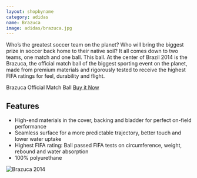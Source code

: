 ```yaml
---
layout: shopbyname
category: adidas
name: Brazuca
image: adidas/brazuca.jpg
---
```


Who’s the greatest soccer team on the planet? Who will bring the biggest prize in soccer back home to their native soil? It all comes down to two teams, one match and one ball. This ball. At the center of Brazil 2014 is the Brazuca, the official match ball of the biggest sporting event on the planet, made from premium materials and rigorously tested to receive the highest FIFA ratings for feel, durability and flight.

Brazuca Official Match Ball [Buy it Now](http://www.adidas.ca/en/brazuca-official-match-ball/G73617_720.html)

## Features

- High-end materials in the cover, backing and bladder for perfect on-field performance
- Seamless surface for a more predictable trajectory, better touch and lower water uptake
- Highest FIFA rating: Ball passed FIFA tests on circumference, weight, rebound and water absorption
- 100% polyurethane

![Brazuca 2014](http://demandware.edgesuite.net/sits_pod14/dw/image/v2/aagl_prd/on/demandware.static/Sites-adidas-CA-Site/Sites-adidas-products/en_CA/v1394856469775/zoom/G73617_D_Torso_B2CCat.jpg?sw=440&sh=440&sm=fit)